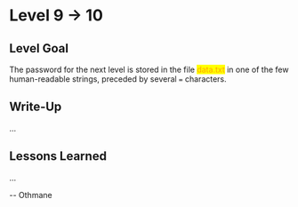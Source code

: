 # Level 9 → 10

## Level Goal

The password for the next level is stored in the file <mark style="color:orange;">data.txt</mark> in one of the few human-readable strings, preceded by several `=` characters.



## Write-Up

...



## Lessons Learned

...



\-- Othmane



